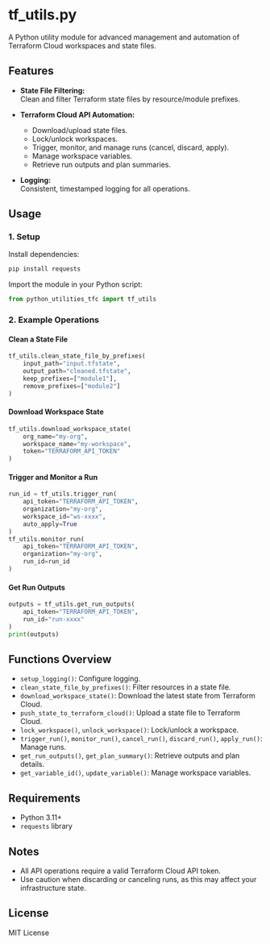 # tf_utils.py

A Python utility module for advanced management and automation of Terraform Cloud workspaces and state files.

## Features

- **State File Filtering:**  
  Clean and filter Terraform state files by resource/module prefixes.

- **Terraform Cloud API Automation:**  
  - Download/upload state files.
  - Lock/unlock workspaces.
  - Trigger, monitor, and manage runs (cancel, discard, apply).
  - Manage workspace variables.
  - Retrieve run outputs and plan summaries.

- **Logging:**  
  Consistent, timestamped logging for all operations.

## Usage

### 1. Setup

Install dependencies:

```bash
pip install requests
```

Import the module in your Python script:

```python
from python_utilities_tfc import tf_utils
```

### 2. Example Operations

#### Clean a State File

```python
tf_utils.clean_state_file_by_prefixes(
    input_path="input.tfstate",
    output_path="cleaned.tfstate",
    keep_prefixes=["module1"],
    remove_prefixes=["module2"]
)
```

#### Download Workspace State

```python
tf_utils.download_workspace_state(
    org_name="my-org",
    workspace_name="my-workspace",
    token="TERRAFORM_API_TOKEN"
)
```

#### Trigger and Monitor a Run

```python
run_id = tf_utils.trigger_run(
    api_token="TERRAFORM_API_TOKEN",
    organization="my-org",
    workspace_id="ws-xxxx",
    auto_apply=True
)
tf_utils.monitor_run(
    api_token="TERRAFORM_API_TOKEN",
    organization="my-org",
    run_id=run_id
)
```

#### Get Run Outputs

```python
outputs = tf_utils.get_run_outputs(
    api_token="TERRAFORM_API_TOKEN",
    run_id="run-xxxx"
)
print(outputs)
```

## Functions Overview

- `setup_logging()`: Configure logging.
- `clean_state_file_by_prefixes()`: Filter resources in a state file.
- `download_workspace_state()`: Download the latest state from Terraform Cloud.
- `push_state_to_terraform_cloud()`: Upload a state file to Terraform Cloud.
- `lock_workspace()`, `unlock_workspace()`: Lock/unlock a workspace.
- `trigger_run()`, `monitor_run()`, `cancel_run()`, `discard_run()`, `apply_run()`: Manage runs.
- `get_run_outputs()`, `get_plan_summary()`: Retrieve outputs and plan details.
- `get_variable_id()`, `update_variable()`: Manage workspace variables.

## Requirements

- Python 3.11+
- `requests` library

## Notes

- All API operations require a valid Terraform Cloud API token.
- Use caution when discarding or canceling runs, as this may affect your infrastructure state.

## License

MIT License
